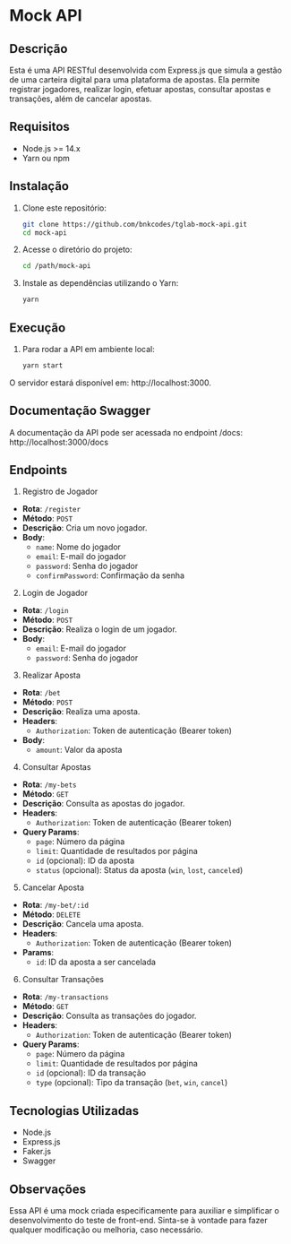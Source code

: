 # Mock API

## Descrição

Esta é uma API RESTful desenvolvida com Express.js que simula a gestão de uma carteira digital para uma plataforma de apostas. Ela permite registrar jogadores, realizar login, efetuar apostas, consultar apostas e transações, além de cancelar apostas.

## Requisitos

- Node.js >= 14.x
- Yarn ou npm

## Instalação

1. Clone este repositório:

   ```bash
   git clone https://github.com/bnkcodes/tglab-mock-api.git
   cd mock-api

   ```

2. Acesse o diretório do projeto:

   ```bash
   cd /path/mock-api

   ```

3. Instale as dependências utilizando o Yarn:

   ```bash
   yarn
   ```

## Execução

1. Para rodar a API em ambiente local:

   ```bash
   yarn start
   ```

O servidor estará disponível em: http://localhost:3000.

## Documentação Swagger

A documentação da API pode ser acessada no endpoint /docs:
http://localhost:3000/docs

## Endpoints

1. Registro de Jogador

- **Rota**: `/register`
- **Método**: `POST`
- **Descrição**: Cria um novo jogador.
- **Body**:
  - `name`: Nome do jogador
  - `email`: E-mail do jogador
  - `password`: Senha do jogador
  - `confirmPassword`: Confirmação da senha

2. Login de Jogador

- **Rota**: `/login`
- **Método**: `POST`
- **Descrição**: Realiza o login de um jogador.
- **Body**:
  - `email`: E-mail do jogador
  - `password`: Senha do jogador

3. Realizar Aposta

- **Rota**: `/bet`
- **Método**: `POST`
- **Descrição**: Realiza uma aposta.
- **Headers**:
  - `Authorization`: Token de autenticação (Bearer token)
- **Body**:
  - `amount`: Valor da aposta

4. Consultar Apostas

- **Rota**: `/my-bets`
- **Método**: `GET`
- **Descrição**: Consulta as apostas do jogador.
- **Headers**:
  - `Authorization`: Token de autenticação (Bearer token)
- **Query Params**:
  - `page`: Número da página
  - `limit`: Quantidade de resultados por página
  - `id` (opcional): ID da aposta
  - `status` (opcional): Status da aposta (`win`, `lost`, `canceled`)

5. Cancelar Aposta

- **Rota**: `/my-bet/:id`
- **Método**: `DELETE`
- **Descrição**: Cancela uma aposta.
- **Headers**:
  - `Authorization`: Token de autenticação (Bearer token)
- **Params**:
  - `id`: ID da aposta a ser cancelada

6. Consultar Transações

- **Rota**: `/my-transactions`
- **Método**: `GET`
- **Descrição**: Consulta as transações do jogador.
- **Headers**:
  - `Authorization`: Token de autenticação (Bearer token)
- **Query Params**:
  - `page`: Número da página
  - `limit`: Quantidade de resultados por página
  - `id` (opcional): ID da transação
  - `type` (opcional): Tipo da transação (`bet`, `win`, `cancel`)

## Tecnologias Utilizadas

- Node.js
- Express.js
- Faker.js
- Swagger

## Observações

Essa API é uma mock criada especificamente para auxiliar e simplificar o desenvolvimento do teste de front-end. Sinta-se à vontade para fazer qualquer modificação ou melhoria, caso necessário.
